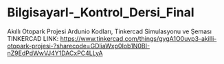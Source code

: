 # Bilgisayarl-_Kontrol_Dersi_Final
Akıllı Otopark Projesi Ardunio Kodları, Tinkercad Simulasyonu ve Şeması
TINKERCAD LINK: https://www.tinkercad.com/things/gygA1O0uvp3-akilli-otopark-projesi-?sharecode=GDliaWxp0Iob1N0BI-nZ9EdPdWwVJ4Y1DACxPC4LLyA

